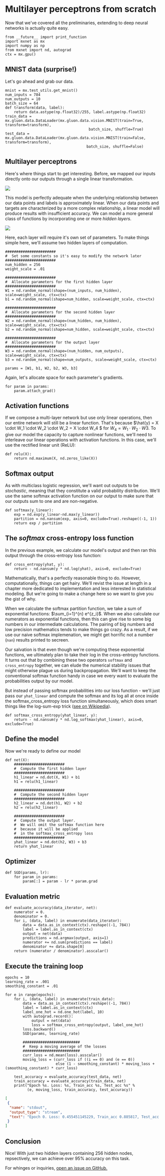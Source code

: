 # Multilayer perceptrons from scratch

Now that we've covered all the preliminaries, extending to deep neural networks is actually quite easy.

```{.python .input  n=1}
from __future__ import print_function
import mxnet as mx
import numpy as np
from mxnet import nd, autograd
ctx = mx.gpu()
```

## MNIST data (surprise!)

Let's go ahead and grab our data.

```{.python .input  n=2}
mnist = mx.test_utils.get_mnist()
num_inputs = 784
num_outputs = 10
batch_size = 64
def transform(data, label):
    return data.astype(np.float32)/255, label.astype(np.float32)
train_data = mx.gluon.data.DataLoader(mx.gluon.data.vision.MNIST(train=True, transform=transform),
                                      batch_size, shuffle=True)
test_data = mx.gluon.data.DataLoader(mx.gluon.data.vision.MNIST(train=False, transform=transform),
                                     batch_size, shuffle=False)
```

## Multilayer perceptrons

Here's where things start to get interesting. Before, we mapped our inputs directly onto our outputs through a single linear transformation.

![](https://github.com/zackchase/mxnet-the-straight-dope/blob/master/img/simple-softmax-net.png?raw=true)

This model is perfectly adequate when the underlying relationship between our data points and labels is approximately linear. When our data points and targets are characterized by a more complex relationship, a linear model will produce results with insufficient accuracy. We can model a more general class of functions by incorporating one or more *hidden layers*.

![](https://github.com/zackchase/mxnet-the-straight-dope/blob/master/img/multilayer-perceptron.png?raw=true)

Here, each layer will require it's own set of parameters. To make things simple here, we'll assume two hidden layers of computation.

```{.python .input  n=3}
#######################
#  Set some constants so it's easy to modify the network later
####################### 
num_hidden = 256
weight_scale = .01

#######################
#  Allocate parameters for the first hidden layer
####################### 
W1 = nd.random_normal(shape=(num_inputs, num_hidden), scale=weight_scale, ctx=ctx)
b1 = nd.random_normal(shape=num_hidden, scale=weight_scale, ctx=ctx)

#######################
#  Allocate parameters for the second hidden layer
####################### 
W2 = nd.random_normal(shape=(num_hidden, num_hidden), scale=weight_scale, ctx=ctx)
b2 = nd.random_normal(shape=num_hidden, scale=weight_scale, ctx=ctx)

#######################
#  Allocate parameters for the output layer
####################### 
W3 = nd.random_normal(shape=(num_hidden, num_outputs), scale=weight_scale, ctx=ctx)
b3 = nd.random_normal(shape=num_outputs, scale=weight_scale, ctx=ctx)

params = [W1, b1, W2, b2, W3, b3]
```

Again, let's allocate space for each parameter's gradients.

```{.python .input  n=4}
for param in params:
    param.attach_grad()
```

## Activation functions

If we compose a multi-layer network but use only linear operations, then our entire network will still be a linear function. That's because $\hat{y} = X \cdot W_1 \cdot W_2 \cdot W_2 = X \cdot W_4 $ for $W_4 = W_1 \cdot W_2 \cdot W3$. To give our model the capacity to capture nonlinear functions, we'll need to interleave our linear operations with activation functions. In this case, we'll use the rectified linear unit (ReLU):

```{.python .input  n=5}
def relu(X):
    return nd.maximum(X, nd.zeros_like(X))
```

## Softmax output

As with multiclass logistic regression, we'll want out outputs to be *stochastic*, meaning that they constitute a valid probability distribution. We'll use the same softmax activation function on our output to make sure that our outputs sum to one and are non-negative.

```{.python .input  n=6}
def softmax(y_linear):
    exp = nd.exp(y_linear-nd.max(y_linear))
    partition = nd.nansum(exp, axis=0, exclude=True).reshape((-1, 1))
    return exp / partition
```

## The *softmax* cross-entropy loss function

In the previous example, we calculate our model's output and then ran this output through the cross-entropy loss function: 

```{.python .input  n=7}
def cross_entropy(yhat, y):
    return - nd.nansum(y * nd.log(yhat), axis=0, exclude=True)
```

Mathematically, that's a perfectly reasonable thing to do. However, computationally, things can get hairy. We'll revist the issue at length in a chapter more dedicated to implementation and less interested in statistical modeling. But we're going to make a change here so we want to give you the gist of why.

When we calculate the softmax partition function, we take a sum of exponential functions:
$\sum_{i=1}^{n} e^{z_i}$. When we also calculate our numerators as exponential functions, then this can give rise to some big numbers in our intermediate calculations. The pairing of big numbers and low precision mathematics tends to make things go crazy. As a result, if we use our naive softmax implemenation, we might get horrific not a number (``nan``) results printed to secreen.

Our salvation is that even though we're computing these exponential functions, we ultimately plan to take their log in the cross-entropy functions. It turns out that by combining these two operators ``softmax`` and ``cross_entropy`` together, we can elude the numerical stability issues that might otherwise plague us during backpropagation. We'll want to keep the conventional softmax function handy in case we every want to evaluate the probabilities output by our model.

But instead of passing softmax probabilities into our loss function - we'll just pass our ``yhat_linear`` and compute the softmax and its log all at once inside the softmax_cross_entropy loss function simultaneously, which does smart things like the log-sum-exp trick ([see on Wikipedia](https://en.wikipedia.org/wiki/LogSumExp)).


```{.python .input  n=8}
def softmax_cross_entropy(yhat_linear, y):
    return - nd.nansum(y * nd.log_softmax(yhat_linear), axis=0, exclude=True)
```

## Define the model

Now we're ready to define our model

```{.python .input  n=9}
def net(X):
    #######################
    #  Compute the first hidden layer
    #######################
    h1_linear = nd.dot(X, W1) + b1
    h1 = relu(h1_linear)

    #######################
    #  Compute the second hidden layer
    #######################
    h2_linear = nd.dot(h1, W2) + b2
    h2 = relu(h2_linear)

    #######################
    #  Compute the output layer.
    #  We will omit the softmax function here
    #  because it will be applied
    #  in the softmax_cross_entropy loss
    #######################
    yhat_linear = nd.dot(h2, W3) + b3
    return yhat_linear
```

## Optimizer

```{.python .input  n=10}
def SGD(params, lr):
    for param in params:
        param[:] = param - lr * param.grad
```

## Evaluation metric

```{.python .input  n=11}
def evaluate_accuracy(data_iterator, net):
    numerator = 0.
    denominator = 0.
    for i, (data, label) in enumerate(data_iterator):
        data = data.as_in_context(ctx).reshape((-1, 784))
        label = label.as_in_context(ctx)
        output = net(data)
        predictions = nd.argmax(output, axis=1)
        numerator += nd.sum(predictions == label)
        denominator += data.shape[0]
    return (numerator / denominator).asscalar()
```

## Execute the training loop

```{.python .input  n=12}
epochs = 10
learning_rate = .001
smoothing_constant = .01

for e in range(epochs):
    for i, (data, label) in enumerate(train_data):
        data = data.as_in_context(ctx).reshape((-1, 784))
        label = label.as_in_context(ctx)
        label_one_hot = nd.one_hot(label, 10)
        with autograd.record():
            output = net(data)
            loss = softmax_cross_entropy(output, label_one_hot)
        loss.backward()
        SGD(params, learning_rate)
        
        ##########################
        #  Keep a moving average of the losses
        ##########################
        curr_loss = nd.mean(loss).asscalar()
        moving_loss = (curr_loss if ((i == 0) and (e == 0)) 
                       else (1 - smoothing_constant) * moving_loss + (smoothing_constant) * curr_loss)

    test_accuracy = evaluate_accuracy(test_data, net)
    train_accuracy = evaluate_accuracy(train_data, net)
    print("Epoch %s. Loss: %s, Train_acc %s, Test_acc %s" %
          (e, moving_loss, train_accuracy, test_accuracy))
```

```{.json .output n=12}
[
 {
  "name": "stdout",
  "output_type": "stream",
  "text": "Epoch 0. Loss: 0.455451145229, Train_acc 0.885817, Test_acc 0.8897\nEpoch 1. Loss: 0.297250172348, Train_acc 0.921383, Test_acc 0.9205\nEpoch 2. Loss: 0.202016335186, Train_acc 0.946467, Test_acc 0.9451\nEpoch 3. Loss: 0.151867129294, Train_acc 0.960667, Test_acc 0.9584\nEpoch 4. Loss: 0.113816030109, Train_acc 0.9688, Test_acc 0.9637\nEpoch 5. Loss: 0.100374131216, Train_acc 0.97185, Test_acc 0.9658\nEpoch 6. Loss: 0.0873043180085, Train_acc 0.9779, Test_acc 0.9713\nEpoch 7. Loss: 0.0730908748383, Train_acc 0.98085, Test_acc 0.972\nEpoch 8. Loss: 0.068088298137, Train_acc 0.984883, Test_acc 0.9735\nEpoch 9. Loss: 0.0573755351742, Train_acc 0.986133, Test_acc 0.9731\n"
 }
]
```

## Conclusion

Nice! With just two hidden layers containing 256 hidden nodes, repsectively, we can achieve over 95% accuracy on this task. 

For whinges or inquiries, [open an issue on  GitHub.](https://github.com/zackchase/mxnet-the-straight-dope)
